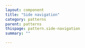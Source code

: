 ```yaml
---
layout: component
title: "Side navigation"
category: patterns
parent: patterns
thispage: pattern.side-navigation
summary: ""

---
```

